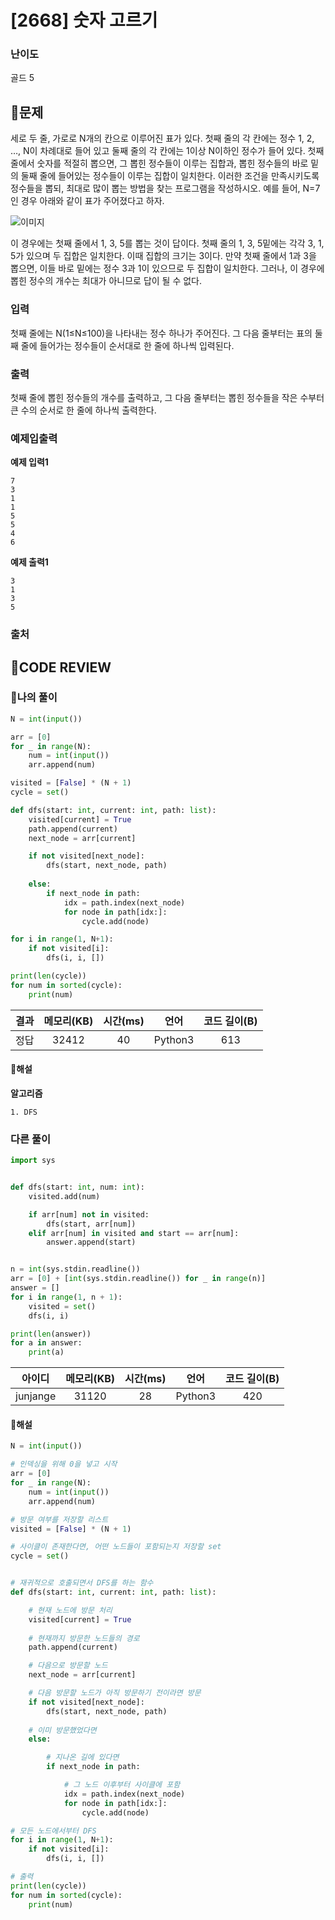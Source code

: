 # [2668] 숫자 고르기

### **난이도**
골드 5
## **📝문제**
세로 두 줄, 가로로 N개의 칸으로 이루어진 표가 있다. 첫째 줄의 각 칸에는 정수 1, 2, …, N이 차례대로 들어 있고 둘째 줄의 각 칸에는 1이상 N이하인 정수가 들어 있다. 첫째 줄에서 숫자를 적절히 뽑으면, 그 뽑힌 정수들이 이루는 집합과, 뽑힌 정수들의 바로 밑의 둘째 줄에 들어있는 정수들이 이루는 집합이 일치한다. 이러한 조건을 만족시키도록 정수들을 뽑되, 최대로 많이 뽑는 방법을 찾는 프로그램을 작성하시오. 예를 들어, N=7인 경우 아래와 같이 표가 주어졌다고 하자.

![이미지](https://www.acmicpc.net/upload/images/u5JZnfExdtFXjmR.png)

이 경우에는 첫째 줄에서 1, 3, 5를 뽑는 것이 답이다. 첫째 줄의 1, 3, 5밑에는 각각 3, 1, 5가 있으며 두 집합은 일치한다. 이때 집합의 크기는 3이다. 만약 첫째 줄에서 1과 3을 뽑으면, 이들 바로 밑에는 정수 3과 1이 있으므로 두 집합이 일치한다. 그러나, 이 경우에 뽑힌 정수의 개수는 최대가 아니므로 답이 될 수 없다.
### **입력**
첫째 줄에는 N(1≤N≤100)을 나타내는 정수 하나가 주어진다. 그 다음 줄부터는 표의 둘째 줄에 들어가는 정수들이 순서대로 한 줄에 하나씩 입력된다.
### **출력**
첫째 줄에 뽑힌 정수들의 개수를 출력하고, 그 다음 줄부터는 뽑힌 정수들을 작은 수부터 큰 수의 순서로 한 줄에 하나씩 출력한다.
### **예제입출력**

**예제 입력1**

```
7
3
1
1
5
5
4
6
```

**예제 출력1**

```
3
1
3
5
```

### **출처**

## **🧐CODE REVIEW**

### **🧾나의 풀이**

```python
N = int(input())

arr = [0]
for _ in range(N):
    num = int(input())
    arr.append(num)

visited = [False] * (N + 1)
cycle = set()

def dfs(start: int, current: int, path: list):
    visited[current] = True
    path.append(current)
    next_node = arr[current]

    if not visited[next_node]:
        dfs(start, next_node, path)
    
    else:
        if next_node in path:
            idx = path.index(next_node)
            for node in path[idx:]:
                cycle.add(node)

for i in range(1, N+1):
    if not visited[i]:
        dfs(i, i, [])

print(len(cycle))
for num in sorted(cycle):
    print(num)
```

결과	| 메모리(KB) |	시간(ms) |	언어 |	코드 길이(B)
:----:|:-----:|:-----:|:-----:|:--------:
정답|32412|40|Python3|613
#### **📝해설**

**알고리즘**
```
1. DFS
```
### **다른 풀이**

```python
import sys


def dfs(start: int, num: int):
    visited.add(num)

    if arr[num] not in visited:
        dfs(start, arr[num])
    elif arr[num] in visited and start == arr[num]:
        answer.append(start)


n = int(sys.stdin.readline())
arr = [0] + [int(sys.stdin.readline()) for _ in range(n)]
answer = []
for i in range(1, n + 1):
    visited = set()
    dfs(i, i)

print(len(answer))
for a in answer:
    print(a)
```

아이디 | 메모리(KB) |	시간(ms) |	언어 |	코드 길이(B) 
:-----:|:-----:|:-----:|:----:|:--------:
junjange|31120|28|Python3|420
#### **📝해설**

```python
N = int(input())

# 인덱싱을 위해 0을 넣고 시작
arr = [0]
for _ in range(N):
    num = int(input())
    arr.append(num)

# 방문 여부를 저장할 리스트
visited = [False] * (N + 1)

# 사이클이 존재한다면, 어떤 노드들이 포함되는지 저장할 set
cycle = set()


# 재귀적으로 호출되면서 DFS를 하는 함수
def dfs(start: int, current: int, path: list):

    # 현재 노드에 방문 처리
    visited[current] = True
    
    # 현재까지 방문한 노드들의 경로
    path.append(current)

    # 다음으로 방문할 노드
    next_node = arr[current]

    # 다음 방문할 노드가 아직 방문하기 전이라면 방문
    if not visited[next_node]:
        dfs(start, next_node, path)
    
    # 이미 방문했었다면
    else:

        # 지나온 길에 있다면
        if next_node in path:

            # 그 노드 이후부터 사이클에 포함
            idx = path.index(next_node)
            for node in path[idx:]:
                cycle.add(node)

# 모든 노드에서부터 DFS
for i in range(1, N+1):
    if not visited[i]:
        dfs(i, i, [])

# 출력
print(len(cycle))
for num in sorted(cycle):
    print(num)
```